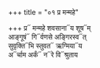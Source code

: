 +++
title = "०१ प्र मन्महे"

+++
प्र᳓ मन्महे शवसाना᳓य शूष᳓म्  
आङ्गूषं᳓ गि᳓र्वणसे अङ्गिरस्व᳓त्  
सुवृक्ति᳓भि स्तुवत᳓ ऋग्मिया᳓य  
अ᳓र्चाम अर्कं᳓ न᳓रे वि᳓श्रुताय